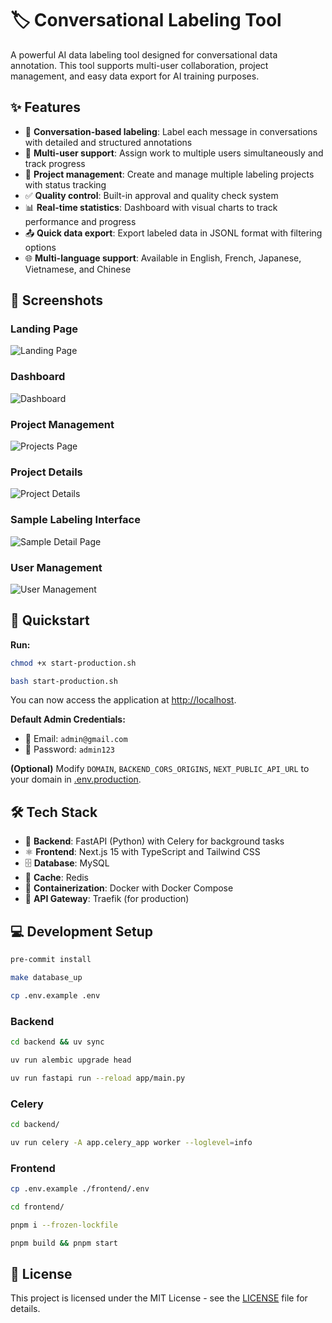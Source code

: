 # 🏷️ Conversational Labeling Tool

A powerful AI data labeling tool designed for conversational data annotation. This tool supports multi-user collaboration, project management, and easy data export for AI training purposes.

## ✨ Features

- 💬 **Conversation-based labeling**: Label each message in conversations with detailed and structured annotations
- 👥 **Multi-user support**: Assign work to multiple users simultaneously and track progress
- 📁 **Project management**: Create and manage multiple labeling projects with status tracking
- ✅ **Quality control**: Built-in approval and quality check system
- 📊 **Real-time statistics**: Dashboard with visual charts to track performance and progress
- 📤 **Quick data export**: Export labeled data in JSONL format with filtering options
- 🌐 **Multi-language support**: Available in English, French, Japanese, Vietnamese, and Chinese

## 📸 Screenshots

### Landing Page

![Landing Page](screenshots/landing-page.png)

### Dashboard

![Dashboard](screenshots/dashboard.png)

### Project Management

![Projects Page](screenshots/projects-page.png)

### Project Details

![Project Details](screenshots/project-details-page.png)

### Sample Labeling Interface

![Sample Detail Page](screenshots/sample-detail-page.png)

### User Management

![User Management](screenshots/user-management-page.png)

## 🚀 Quickstart

**Run:**

```bash
chmod +x start-production.sh

bash start-production.sh
```

You can now access the application at [http://localhost](http://localhost).

**Default Admin Credentials:**

- 📧 Email: `admin@gmail.com`
- 🔑 Password: `admin123`

**(Optional)** Modify `DOMAIN`, `BACKEND_CORS_ORIGINS`, `NEXT_PUBLIC_API_URL` to your domain in [.env.production](./.env.production).

## 🛠️ Tech Stack

- 🐍 **Backend**: FastAPI (Python) with Celery for background tasks
- ⚛️ **Frontend**: Next.js 15 with TypeScript and Tailwind CSS
- 🗄️ **Database**: MySQL
- 💾 **Cache**: Redis
- 🐳 **Containerization**: Docker with Docker Compose
- 🔀 **API Gateway**: Traefik (for production)

## 💻 Development Setup

```bash
pre-commit install

make database_up

cp .env.example .env
```

### Backend

```bash
cd backend && uv sync

uv run alembic upgrade head

uv run fastapi run --reload app/main.py
```

### Celery

```bash
cd backend/

uv run celery -A app.celery_app worker --loglevel=info
```

### Frontend

```bash
cp .env.example ./frontend/.env

cd frontend/

pnpm i --frozen-lockfile

pnpm build && pnpm start
```

## 📄 License

This project is licensed under the MIT License - see the [LICENSE](LICENSE) file for details.
